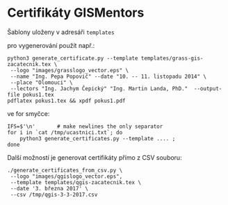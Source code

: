 Certifikáty GISMentors
======================
Šablony uloženy v adresáři `templates`

pro vygenerování použít např.:

```
python3 generate_certificate.py --template templates/grass-gis-zacatecnik.tex \
 --logo "images/grasslogo_vector.eps" \
 --name "Ing. Pepa Popovič" --date "10. -- 11. listopadu 2014" \
 --place "Olomouci" \
 --lectors "Ing. Jachym Čepický" "Ing. Martin Landa, PhD."  --output-file pokus1.tex
pdflatex pokus1.tex && xpdf pokus1.pdf
```

ve for smyčce:

```
IFS=$'\n'       # make newlines the only separator
for i in `cat /tmp/ucastnici.txt`; do
    python3 generate_certificates.py --template .... ;
done
```

Další možností je generovat certifikáty přímo z CSV souboru:

```
./generate_certificates_from_csv.py \
 --logo "images/qgislogo_vector.eps",
 --template templates/qgis-zacatecnik.tex \
 --date '3. března 2017' \
 --csv /tmp/qgis-3-3-2017.csv
```
